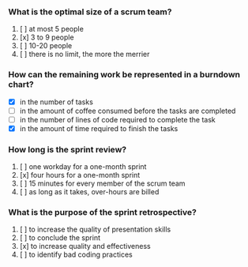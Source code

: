 ### What is the optimal size of a scrum team?

1. [ ] at most 5 people
2. [x] 3 to 9 people
3. [ ] 10-20 people
4. [ ] there is no limit, the more the merrier

### How can the remaining work be represented in a burndown chart?

- [x] in the number of tasks
- [ ] in the amount of coffee consumed before the tasks are completed
- [ ] in the number of lines of code required to complete the task
- [x] in the amount of time required to finish the tasks

### How long is the sprint review?

1. [ ] one workday for a one-month sprint
2. [x] four hours for a one-month sprint
3. [ ] 15 minutes for every member of the scrum team
4. [ ] as long as it takes, over-hours are billed

### What is the purpose of the sprint retrospective?

1. [ ] to increase the quality of presentation skills
2. [ ] to conclude the sprint
3. [x] to increase quality and effectiveness
4. [ ] to identify bad coding practices
